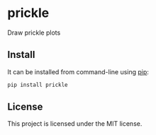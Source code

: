 # prickle
Draw prickle plots

## Install
It can be installed from command-line using [pip](https://pypi.python.org/pypi/pip):
```bash
pip install prickle
```
## License
This project is licensed under the MIT license.
